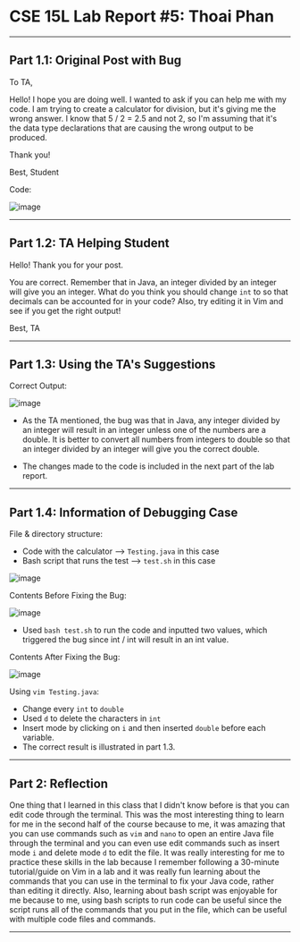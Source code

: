 # CSE 15L Lab Report #5: Thoai Phan

___

## Part 1.1: Original Post with Bug

To TA,

Hello! I hope you are doing well. I wanted to ask if you can help me with my code. I am trying to create a calculator for division, but it's giving me the wrong answer. I know that 5 / 2 = 2.5 and not 2, so I'm assuming that it's the data type declarations that are causing the wrong output to be produced.

Thank you!


Best,
Student


Code:

![image](https://github.com/phantv04/cse15l-lab-reports/assets/146781799/785a46ba-2be6-4752-a4a2-8dc2785e7c0d)


___

## Part 1.2: TA Helping Student

Hello! Thank you for your post.

You are correct. Remember that in Java, an integer divided by an integer will give you an integer. What do you think you should change `int` to so that decimals can be accounted for in your code? Also, try editing it in Vim and see if you get the right output!


Best,
TA

___

## Part 1.3: Using the TA's Suggestions


Correct Output:

![image](https://github.com/phantv04/cse15l-lab-reports/assets/146781799/d46cfc73-595b-4585-97ac-d645a2afafcb)

* As the TA mentioned, the bug was that in Java, any integer divided by an integer will result in an integer unless one of the numbers are a double. It is better to convert all numbers from integers to double so that an integer divided by an integer will give you the correct double.
  
* The changes made to the code is included in the next part of the lab report.

___

## Part 1.4: Information of Debugging Case

File & directory structure:
* Code with the calculator --> `Testing.java` in this case
* Bash script that runs the test --> `test.sh` in this case

![image](https://github.com/phantv04/cse15l-lab-reports/assets/146781799/d7e38214-aa3c-4ff0-8cca-beadfba66d7f)

Contents Before Fixing the Bug:

![image](https://github.com/phantv04/cse15l-lab-reports/assets/146781799/785a46ba-2be6-4752-a4a2-8dc2785e7c0d)

* Used `bash test.sh` to run the code and inputted two values, which triggered the bug since int / int will result in an int value. 


Contents After Fixing the Bug:

![image](https://github.com/phantv04/cse15l-lab-reports/assets/146781799/936565f8-53d3-4073-aa52-5671446bc987)

Using `vim Testing.java`: 

* Change every `int` to `double`
* Used `d` to delete the characters in `int`
* Insert mode by clicking on `i` and then inserted `double` before each variable.
* The correct result is illustrated in part 1.3.

___

## Part 2: Reflection

One thing that I learned in this class that I didn't know before is that you can edit code through the terminal. This was the most interesting thing to learn for me in the second half of the course because to me, it was amazing that you can use commands such as `vim` and `nano` to open an entire Java file through the terminal and you can even use edit commands such as insert mode `i` and delete mode `d` to edit the file. It was really interesting for me to practice these skills in the lab because I remember following a 30-minute tutorial/guide on Vim in a lab and it was really fun learning about the commands that you can use in the terminal to fix your Java code, rather than editing it directly. Also, learning about bash script was enjoyable for me because to me, using bash scripts to run code can be useful since the script runs all of the commands that you put in the file, which can be useful with multiple code files and commands.

___
